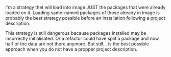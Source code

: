 I'm a strategy thet will load into image JUST the packages that were already loaded on it. 
Loading same-named packages of those already in image is probably the best strategy possible before an installation following a project description.

This strategy is still dangerous bacause packages installed may be incorrectly initialisated. Or a refactor could have split a package and now half of the data are not there anymore. But still... is the best possible approach when you do not have a propper project description.
